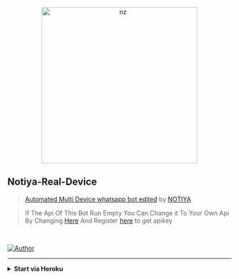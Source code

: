 <p align="center">
<img src="https://telegra.ph/file/f3b2f9e862e1352d4fd94.jpg" alt="nz" width="350"/>
</p>

## Notiya-Real-Device

> [Automated Multi Device whatsapp bot edited](https://github.com/NotiyaReal-Md) by [NOTIYA](https://github.com/NotiyaReal)

> If The Api Of This Bot Run Empty You Can Change it To Your Own Api By Changing [Here](https://github.com/NotiyaReal/Multi-Device/blob/master/settings.js#L18) And Register [here](https://zenzapis.xyz/) to get apikey


</br>

<a href="https://github.com/NotiyaReal"><img title="Author" src="https://img.shields.io/badge/Author-NotiyaReal-blue.svg?color=54aeff&style=for-the-badge&logo=github" /></a>  

---
</details>


<!-- Start via Heroku -->
<b><details><summary>Start via Heroku</summary></b>
	
<div align="center">	

## Scan QR In Your Whatsapp From
[![Run on Repl.it](https://repl.it/badge/github/quiec/whatsasena)](https://replit.com/@Alanx09/Md-QR-Scanner)
	
## Deploy The Bot From
[![Deploy](https://www.herokucdn.com/deploy/button.svg)](https://heroku.com/deploy)

</div>	

</details>
